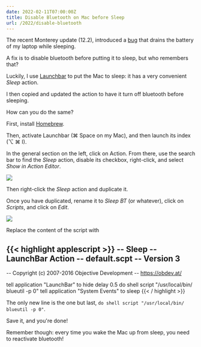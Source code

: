 ```yaml
---
date: 2022-02-11T07:00:00Z
title: Disable Bluetooth on Mac before Sleep
url: /2022/disable-bluetooth
---
```


The recent Monterey update (12.2), introduced a [bug] that drains the battery of my laptop while
sleeping.

A fix is to disable bluetooth before putting it to sleep, but who remembers that?

Luckily, I use [Launchbar] to put the Mac to sleep: it has a very convenient *Sleep* action.

I then copied and updated the action to have it turn off bluetooth before sleeping.

How can you do the same?

First, install [Homebrew].

Then, activate Launchbar (⌘ Space on my Mac), and then launch its index (⌥ ⌘ I).

In the general section on the left, click on Action. From there, use the search bar to find the
*Sleep* action, disable its checkbox, right-click, and select *Show in Action Editor*.

<img class="pure-img" src="/images/launchbar-action.png">

Then right-click the *Sleep* action and duplicate it.

Once you have duplicated, rename it to *Sleep BT* (or whatever), click on *Scripts*, and click on
*Edit*.

<img class="pure-img" src="/images/launchbar-sleep.png">

Replace the content of the script with

{{< highlight applescript >}}
-- Sleep
-- LaunchBar Action
-- default.scpt
-- Version 3
--
-- Copyright (c) 2007-2016 Objective Development
-- https://obdev.at/

tell application "LaunchBar" to hide
delay 0.5
do shell script "/usr/local/bin/ blueutil -p 0"
tell application "System Events" to sleep
{{< / highlight >}}

The only new line is the one but last, `do shell script "/usr/local/bin/ blueutil -p 0"`.

Save it, and you're done!

Remember though: every time you wake the Mac up from sleep, you need to reactivate bluetooth!

[bug]: https://www.macworld.com/article/610175/macos-monterey-beta-battery-drain-bluetooth.html
[Launchbar]: https://www.obdev.at/products/launchbar/index.html
[Homebrew]: https://brew.sh
